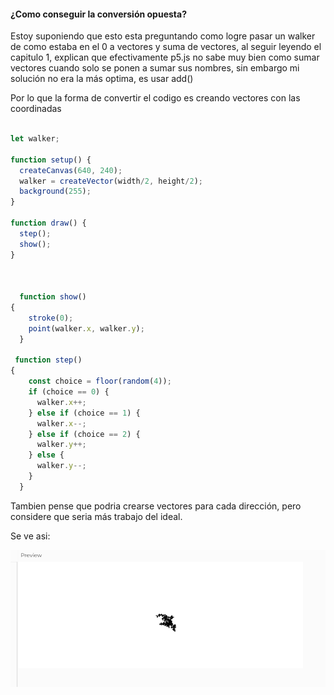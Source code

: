 
#### ¿Como conseguir la conversión opuesta?


Estoy suponiendo que esto esta preguntando como logre pasar un walker de como estaba en el 0 a vectores y suma de vectores, al seguir leyendo el capitulo 1, explican que efectivamente p5.js no sabe muy bien como sumar vectores cuando solo se ponen a sumar sus nombres, sin embargo mi solución no era la más optima, es usar add()

Por lo que la forma de convertir el codigo es creando vectores con las coordinadas

``` js

let walker;

function setup() {
  createCanvas(640, 240);
  walker = createVector(width/2, height/2);
  background(255);
}

function draw() {
  step();
  show();
}



  function show() 
{
    stroke(0);
    point(walker.x, walker.y);
  }

 function step() 
{
    const choice = floor(random(4));
    if (choice == 0) {
      walker.x++;
    } else if (choice == 1) {
      walker.x--;
    } else if (choice == 2) {
      walker.y++;
    } else {
      walker.y--;
    }
  }

```


Tambien pense que podria crearse vectores para cada dirección, pero considere que seria más trabajo del ideal.

Se ve asi:

![walker](../../../../assets/vectorWalker.png)
